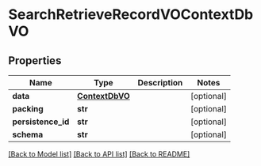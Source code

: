 # SearchRetrieveRecordVOContextDbVO

## Properties
Name | Type | Description | Notes
------------ | ------------- | ------------- | -------------
**data** | [**ContextDbVO**](ContextDbVO.md) |  | [optional] 
**packing** | **str** |  | [optional] 
**persistence_id** | **str** |  | [optional] 
**schema** | **str** |  | [optional] 

[[Back to Model list]](../README.md#documentation-for-models) [[Back to API list]](../README.md#documentation-for-api-endpoints) [[Back to README]](../README.md)


